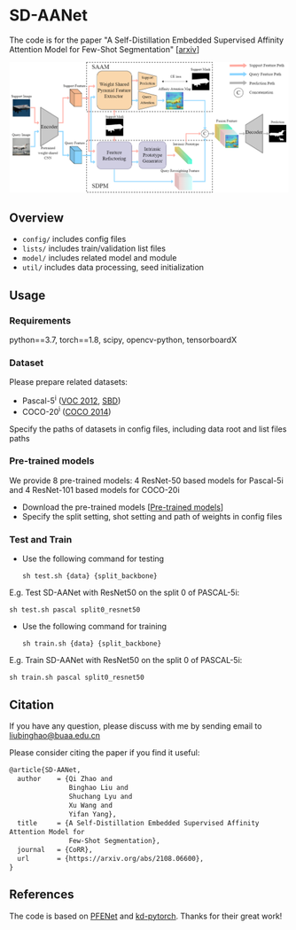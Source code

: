 # SD-AANet

The code is for the paper "A Self-Distillation Embedded Supervised Affinity Attention Model for Few-Shot Segmentation" [[arxiv](https://arxiv.org/abs/2108.06600)]

<p align="left">
  <img src="figure/SD-AANet.png" width="640">
</p>



## Overview

+ `config/` includes config files
+ `lists/` includes train/validation list files
+ `model/` includes related model and module
+ `util/` includes data processing, seed initialization

## Usage

### Requirements

python==3.7, torch==1.8, scipy, opencv-python, tensorboardX

### Dataset

Please prepare related datasets: 

- Pascal-5<sup>i</sup> ([VOC 2012](http://host.robots.ox.ac.uk/pascal/VOC/voc2012/), [SBD](http://home.bharathh.info/pubs/codes/SBD/download.html)) 
- COCO-20<sup>i</sup> ([COCO 2014](https://cocodataset.org/#download))

Specify the paths of datasets in config files, including data root and list files paths

### Pre-trained models

We provide 8 pre-trained models: 4 ResNet-50 based models for Pascal-5i and 4 ResNet-101 based models for COCO-20i

- Download the pre-trained models [[Pre-trained models](https://drive.google.com/drive/folders/1ogVmjyFBHcB5e8o11_u7Dtsi9lwMb46M?usp=sharing)]
- Specify the split setting, shot setting and path of weights in config files

### Test and  Train

+ Use the following command for testing

  ```
  sh test.sh {data} {split_backbone}
  ```

E.g. Test SD-AANet with ResNet50 on the split 0 of PASCAL-5i:

```
sh test.sh pascal split0_resnet50
```

- Use the following command for training

  ```
  sh train.sh {data} {split_backbone}
  ```

E.g. Train SD-AANet with ResNet50 on the split 0 of PASCAL-5i:

```
sh train.sh pascal split0_resnet50
```

## Citation

If you have any question, please discuss with me by sending email to liubinghao@buaa.edu.cn

Please consider citing the paper if you find it useful:

```
@article{SD-AANet,
  author    = {Qi Zhao and
               Binghao Liu and
               Shuchang Lyu and
               Xu Wang and
               Yifan Yang},
  title     = {A Self-Distillation Embedded Supervised Affinity Attention Model for
               Few-Shot Segmentation},
  journal   = {CoRR},
  url       = {https://arxiv.org/abs/2108.06600},
}
```

## References

The code is based on [PFENet](https://github.com/Jia-Research-Lab/PFENet) and [kd-pytorch](https://github.com/peterliht/knowledge-distillation-pytorch). Thanks for their great work!
